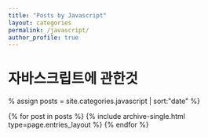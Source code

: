 ```yaml
---
title: "Posts by Javascript"
layout: categories
permalink: /javascript/
author_profile: true
---
```


# 자바스크립트에 관한것

% assign posts = site.categories.javascript | sort:"date" %}

{% for post in posts %}
{% include archive-single.html type=page.entries_layout %}
{% endfor %}
